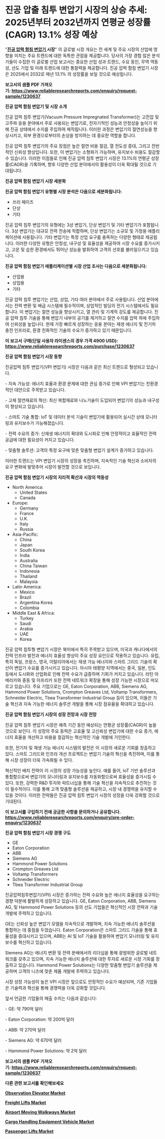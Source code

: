 <p><h1>진공 압출 침투 변압기 시장의 상승 추세: 2025년부터 2032년까지 연평균 성장률(CAGR) 13.1% 성장 예상</h1></p><p>"<strong><a href="https://www.reliableresearchreports.com/vacuum-pressure-impregnated-transformer-r1230637?utm_campaign=105&utm_medium=7&utm_source=Github&utm_content=ia&utm_term=16012025&utm_id=vacuum-pressure-impregnated-transformer">진공 압력 함침 변압기&nbsp;</a></strong><strong>시장</strong>" 의 글로벌 시장 개요는 전 세계 및 주요 시장의 산업에 영향을 미치는 주요 트렌드에 대한 독특한 관점을 제공합니다. 당사의 가장 경험 많은 분석가들이 수집한 이 글로벌 산업 보고서는 중요한 산업 성과 트렌드, 수요 동인, 무역 역동성, 선도 기업 및 미래 트렌드에 대한 통찰력을 제공합니다. 진공 압력 함침 변압기 시장은 2025에서 2032로 매년 13.1% 의 성장률을 보일 것으로 예상됩니다.&nbsp;</p>
<p><strong>보고서의 샘플 PDF 가져오기:&nbsp;<a href="https://www.reliableresearchreports.com/enquiry/request-sample/1230637?utm_campaign=105&utm_medium=7&utm_source=Github&utm_content=ia&utm_term=16012025&utm_id=vacuum-pressure-impregnated-transformer">https://www.reliableresearchreports.com/enquiry/request-sample/1230637</a></strong></p>
<p><strong>진공 압력 함침 변압기 및 시장 소개</strong></p>
<p><p>진공 압력 침투 변압기(Vacuum Pressure Impregnated Transformer)는 고전압 및 고주파 응용 분야에서 주로 사용되는 변압기로, 전자기적인 성능과 안정성을 높이기 위해 진공 상태에서 수지를 주입하여 제작됩니다. 이러한 과정은 변압기의 절연성능을 향상시키고, 외부 환경으로부터의 손상을 방지하는 데 중요한 역할을 합니다.</p><p>진공 압력 침투 변압기의 주요 장점은 높은 절연 비용 절감, 열 전도성 증대, 그리고 전반적인 신뢰성 향상입니다. 또한, 이 변압기는 소형화가 가능하며, 유지보수 비용도 절감할 수 있습니다. 이러한 이점들로 인해 진공 압력 침투 변압기 시장은 13.1%의 연평균 성장률(CAGR)을 기록하며, 향후 다양한 산업 분야에서의 활용성이 더욱 확대될 것으로 기대됩니다.</p></p>
<p><strong>진공 압력 함침 변압기 시장 세분화</strong></p>
<p><strong>진공 압력 함침 변압기 유형별 시장 분석은 다음으로 세분화됩니다:</strong></p>
<p><ul><li>쓰리 페이즈</li><li>단상</li><li>기타</li></ul></p>
<p><p>진공 압력 침투 변압기의 유형에는 3상 변압기, 단상 변압기 및 기타 변압기가 포함됩니다. 3상 변압기는 대규모 전력 전송에 적합하며, 단상 변압기는 소규모 및 가정용 애플리케이션에 사용됩니다. 기타 변압기는 특정 산업 요구를 충족하는 다양한 형태로 제공됩니다. 이러한 다양한 유형은 안정성, 내구성 및 효율성을 제공하여 시장 수요를 증가시키고, 고온 및 습한 환경에서도 뛰어난 성능을 발휘하여 고객의 선호를 불러일으키고 있습니다.</p></p>
<p><strong>진공 압력 함침 변압기 애플리케이션별 시장 산업 조사는 다음으로 세분화됩니다:</strong></p>
<p><ul><li>산업용</li><li>상업용</li><li>기타</li></ul></p>
<p><p>진공 압력 침투 변압기는 산업, 상업, 기타 여러 분야에서 주로 사용됩니다. 산업 분야에서는 전력 변환 및 배급 시스템에 필수적이며, 상업적인 빌딩의 전기 시스템에서도 필요합니다. 이 변압기는 절연 성능을 향상시키고, 열 관리 및 기계적 강도를 제공합니다. 진공 압력 침투 기술을 통해 변압기 내부의 공기를 제거하고 절연 수지를 압력 하에 주입하여 신뢰성을 높입니다. 현재 가장 빠르게 성장하는 응용 분야는 재생 에너지 및 전기차 충전 인프라로, 환경 친화적인 기술의 수요가 증가하고 있기 때문입니다.</p></p>
<p><strong>이 보고서 구매(단일 사용자 라이센스의 경우 가격 4900 USD): <a href="https://www.reliableresearchreports.com/purchase/1230637?utm_campaign=105&utm_medium=7&utm_source=Github&utm_content=ia&utm_term=16012025&utm_id=vacuum-pressure-impregnated-transformer">https://www.reliableresearchreports.com/purchase/1230637</a></strong></p>
<p><strong>진공 압력 함침 변압기 시장 동향</strong></p>
<p><p>진공압력 침투 변압기(VPI 변압기) 시장은 다음과 같은 최신 트렌드로 형성되고 있습니다.</p><p>- 지속 가능성: 에너지 효율과 환경 문제에 대한 관심 증가로 인해 VPI 변압기는 친환경적인 대안으로 주목받고 있습니다.</p><p>- 고체 절연재료의 혁신: 최신 복합재료와 나노기술이 도입되어 변압기의 성능과 내구성이 향상되고 있습니다.</p><p>- 스마트 기술 통합: IoT 및 데이터 분석 기술이 변압기에 활용되어 실시간 상태 모니터링과 유지보수가 가능해졌습니다.</p><p>- 전력 수요의 증가: 신재생 에너지의 확대와 도시화로 인해 안정적이고 효율적인 전력 공급에 대한 필요성이 커지고 있습니다.</p><p>- 맞춤형 솔루션: 고객의 특정 요구에 맞춘 맞춤형 변압기 설계가 증가하고 있습니다.</p><p>이러한 트렌드는 VPI 변압기 시장의 성장을 촉진하며, 지속적인 기술 혁신과 소비자의 요구 변화에 발맞추어 시장이 발전할 것으로 보입니다.</p></p>
<p><strong>진공 압력 함침 변압기 시장의 지리적 확산과 시장의 역동성</strong></p>
<p><ul>
    <li>
        North America:
        <ul>
            <li>United States</li>
            <li>Canada</li>
        </ul>
    </li>
    <li>
        Europe:
        <ul>
            <li>Germany</li>
            <li>France</li>
            <li>U.K.</li>
            <li>Italy</li>
            <li>Russia</li>
        </ul>
    </li>
    <li>
        Asia-Pacific:
        <ul>
            <li>China</li>
            <li>Japan</li>
            <li>South Korea</li>
            <li>India</li>
            <li>Australia</li>
            <li>China Taiwan</li>
            <li>Indonesia</li>
            <li>Thailand</li>
            <li>Malaysia</li>
        </ul>
    </li>
    <li>
        Latin America:
        <ul>
            <li>Mexico</li>
            <li>Brazil</li>
            <li>Argentina Korea</li>
            <li>Colombia</li>
        </ul>
    </li>
    <li>
        Middle East & Africa:
        <ul>
            <li>Turkey</li>
            <li>Saudi</li>
            <li>Arabia</li>
            <li>UAE</li>
            <li>Korea</li>
        </ul>
    </li>
    </ul></p>
<p><p>진공 압력 침투형 변압기 시장은 북미에서 특히 주목받고 있으며, 미국과 캐나다에서의 전력 인프라 발전과 에너지 효율성 향상이 주요 성장 요인으로 작용하고 있습니다. 유럽, 특히 독일, 프랑스, 영국, 이탈리아에서는 재생 가능 에너지와 스마트 그리드 기술의 확산이 변압기 수요를 증가시키고 있습니다. 아시아 태평양 지역에서는 중국, 일본, 인도 등에서 도시화와 산업화로 인해 전력 수요가 급증하며 기회가 커지고 있습니다. 라틴 아메리카와 중동 및 아프리카 또한 전력 네트워크 확장을 통해 성장 가능한 시장으로 떠오르고 있습니다. 주요 기업으로는 GE, Eaton Corporation, ABB, Siemens AG, Hammond Power Solutions, Crompton Greaves Ltd, Voltamp Transformers, Schneider Electric, Tbea Transformer Industrial Group 등이 있으며, 이들은 기술 혁신과 지속 가능한 에너지 솔루션 개발을 통해 시장 점유율을 확대하고 있습니다.</p></p>
<p><strong>진공 압력 함침 변압기 시장의 성장 전망과 시장 전망</strong></p>
<p><p>진공 압력 침투 변압기 시장은 예측 기간 동안 예상되는 연평균 성장률(CAGR)이 높을 것으로 보인다. 이 성장의 주요 동력은 고효율 및 고신뢰성 변압기에 대한 수요 증가, 에너지 효율을 개선하고 비용을 절감하는 혁신적인 기술 개발에 기인한다. </p><p>또한, 전기차 및 재생 가능 에너지 시스템의 발전은 이 시장의 새로운 기회를 창출하고 있다. 스마트 그리드와 인프라 개선 프로젝트는 변압기 기술의 혁신을 촉진하며, 이를 통해 시장 성장이 더욱 가속화될 수 있다. </p><p>혁신적인 배치 전략이 이 시장의 성장 가능성을 높인다. 예를 들어, IoT 기반 솔루션과 통합함으로써 변압기의 모니터링과 유지보수를 자동화함으로써 효율성을 증가시킬 수 있다. 또한, 강력한 R&D 투자와 파트너십을 통해 기술 혁신을 지속적으로 추진하는 것이 필수적이다. 이를 통해 고객 맞춤형 솔루션을 제공하고, 시장 내 경쟁력을 유지할 수 있을 것이다. 이러한 전략들은 진공 압력 침투 변압기 시장의 성장을 더욱 강화할 것으로 기대된다.</p></p>
<p><strong>이 보고서를 구입하기 전에 궁금한 사항을 문의하거나 공유합니다. <a href="https://www.reliableresearchreports.com/enquiry/pre-order-enquiry/1230637?utm_campaign=105&utm_medium=7&utm_source=Github&utm_content=ia&utm_term=16012025&utm_id=vacuum-pressure-impregnated-transformer">https://www.reliableresearchreports.com/enquiry/pre-order-enquiry/1230637</a></strong></p>
<p><strong>진공 압력 함침 변압기 시장 경쟁 구도</strong></p>
<p><ul><li>GE</li><li>Eaton Corporation</li><li>ABB</li><li>Siemens AG</li><li>Hammond Power Solutions</li><li>Crompton Greaves Ltd</li><li>Voltamp Transformers</li><li>Schneider Electric</li><li>Tbea Transformer Industrial Group</li></ul></p>
<p><p>진공압력침투변압기(VPI) 시장은 증가하는 전력 수요와 높은 에너지 효율성을 요구하는 경향 덕분에 활발하게 성장하고 있습니다. GE, Eaton Corporation, ABB, Siemens AG, 및 Hammond Power Solutions 등의 선도 기업들은 혁신적인 시장 전략과 기술 개발에 주력하고 있습니다.</p><p>GE는 신뢰성 높은 변압기 모델을 지속적으로 개발하며, 지속 가능한 에너지 솔루션을 통합하는 데 중점을 두었습니다. Eaton Corporation은 스마트 그리드 기술을 통해 효율성을 증대시키고 있으며, ABB는 AI 및 IoT 기술을 활용하여 변압기 모니터링 및 유지 보수를 혁신하고 있습니다.</p><p>Siemens AG는 에너지 변환 및 전력 분배에서의 리더십을 통해 광범위한 글로벌 네트워크를 갖추고 있으며, 지속 가능한 에너지 솔루션에 대한 투자로 새로운 시장 기회를 창출하고 있습니다. Hammond Power Solutions는 다양한 맞춤형 변압기 솔루션을 제공하며 고객의 니즈에 맞춘 제품 개발에 주력하고 있습니다.</p><p>시장 성장 가능성이 높은 VPI 시장은 앞으로도 안정적인 수요가 예상되며, 기존 기업들은 기술력과 혁신을 통해 경쟁력을 더욱 강화할 것입니다.</p><p>앞서 언급한 기업들의 매출 수치는 다음과 같습니다:</p><p>- GE: 약 790억 달러</p><p>- Eaton Corporation: 약 200억 달러</p><p>- ABB: 약 270억 달러</p><p>- Siemens AG: 약 670억 달러</p><p>- Hammond Power Solutions: 약 2억 달러</p></p>
<p><strong>보고서의 샘플 PDF 가져오기:&nbsp;<a href="https://www.reliableresearchreports.com/enquiry/request-sample/1230637?utm_campaign=105&utm_medium=7&utm_source=Github&utm_content=ia&utm_term=16012025&utm_id=vacuum-pressure-impregnated-transformer">https://www.reliableresearchreports.com/enquiry/request-sample/1230637</a></strong></p>
<p><strong></strong></p>
<p><strong></strong></p>
<p><strong></strong></p>
<p><strong></strong></p>
<p><strong>다른 관련 보고서를 확인해보세요</strong></p>
<p><strong><p><a href="https://github.com/risingtrista99259/Market-Research-Report-List-1/blob/main/observation-elevator-market.md?utm_campaign=105&utm_medium=7&utm_source=Github&utm_content=ia&utm_term=16012025&utm_id=vacuum-pressure-impregnated-transformer">Observation Elevator Market</a></p><p><a href="https://github.com/dmitriyvo6rog/Market-Research-Report-List-1/blob/main/freight-lifts-market.md?utm_campaign=105&utm_medium=7&utm_source=Github&utm_content=ia&utm_term=16012025&utm_id=vacuum-pressure-impregnated-transformer">Freight Lifts Market</a></p><p><a href="https://github.com/luckyshygirl/Market-Research-Report-List-7/blob/main/airport-moving-walkways-market.md?utm_campaign=105&utm_medium=7&utm_source=Github&utm_content=ia&utm_term=16012025&utm_id=vacuum-pressure-impregnated-transformer">Airport Moving Walkways Market</a></p><p><a href="https://github.com/birnbaumbulah0/Market-Research-Report-List-1/blob/main/cargo-handling-equipment-vehicle-market.md?utm_campaign=105&utm_medium=7&utm_source=Github&utm_content=ia&utm_term=16012025&utm_id=vacuum-pressure-impregnated-transformer">Cargo Handling Equipment Vehicle Market</a></p><p><a href="https://github.com/petbigbeepjn/Market-Research-Report-List-1/blob/main/passenger-lifts-market.md?utm_campaign=105&utm_medium=7&utm_source=Github&utm_content=ia&utm_term=16012025&utm_id=vacuum-pressure-impregnated-transformer">Passenger Lifts Market</a></p></strong></p>
<p></p>